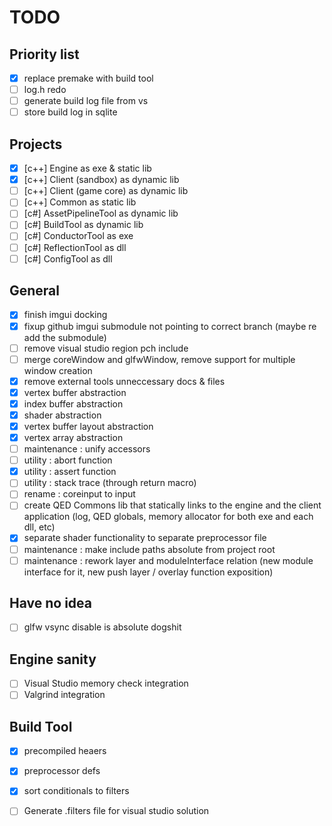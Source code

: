 # TODO

## Priority list
- [x] replace premake with build tool
- [ ] log.h redo
- [ ] generate build log file from vs
- [ ] store build log in sqlite

## Projects
- [x] [c++] Engine as exe & static lib
- [x] [c++] Client (sandbox) as dynamic lib
- [ ] [c++] Client (game core) as dynamic lib
- [ ] [c++] Common as static lib
- [ ] [c#] AssetPipelineTool as dynamic lib
- [ ] [c#] BuildTool as dynamic lib
- [ ] [c#] ConductorTool as exe
- [ ] [c#] ReflectionTool as dll
- [ ] [c#] ConfigTool as dll

## General
- [x] finish imgui docking
- [x] fixup github imgui submodule not pointing to correct branch (maybe re add the submodule)
- [ ] remove visual studio region pch include
- [ ] merge coreWindow and glfwWindow, remove support for multiple window creation
- [x] remove external tools unneccessary docs & files
- [x] vertex buffer abstraction
- [x] index buffer abstraction
- [x] shader abstraction
- [x] vertex buffer layout abstraction
- [x] vertex array abstraction
- [ ] maintenance : unify accessors
- [ ] utility : abort function
- [x] utility : assert function
- [ ] utility : stack trace (through return macro)
- [ ] rename : coreinput to input
- [ ] create QED Commons lib that statically links to the engine and the client application (log, QED globals, memory allocator for both exe and each dll, etc)
- [x] separate shader functionality to separate preprocessor file
- [ ] maintenance : make include paths absolute from project root
- [ ] maintenance : rework layer and moduleInterface relation (new module interface for it, new push layer / overlay function exposition)

## Have no idea
- [ ] glfw vsync disable is absolute dogshit

## Engine sanity
- [ ] Visual Studio memory check integration
- [ ] Valgrind integration

## Build Tool
- [x] precompiled heaers
- [x] preprocessor defs
- [x] sort conditionals to filters
- [ ] Generate .filters file for visual studio solution


